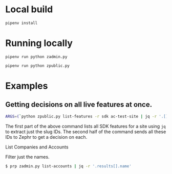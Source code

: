 # Local build

```
pipenv install
```

# Running locally

```
pipenv run python zadmin.py

pipenv run python zpublic.py
```

# Examples

## Getting decisions on all live features at once.

```bash
ARGS=(`python zpublic.py list-features -r sdk ac-test-site | jq -r '.[].id' | tr '\n' ' '`) && python zpublic.py decide ${ARGS[@]} | jq
```
The first part of the above command lists all SDK features for a site using `jq` to extract just the slug IDs.  The second half of the command sends all these IDs to Zephr to get a decision on each.

List Companies and Accounts

Filter just the names.

```bash
$ prp zadmin.py list-accounts | jq -r '.results[].name'
```
